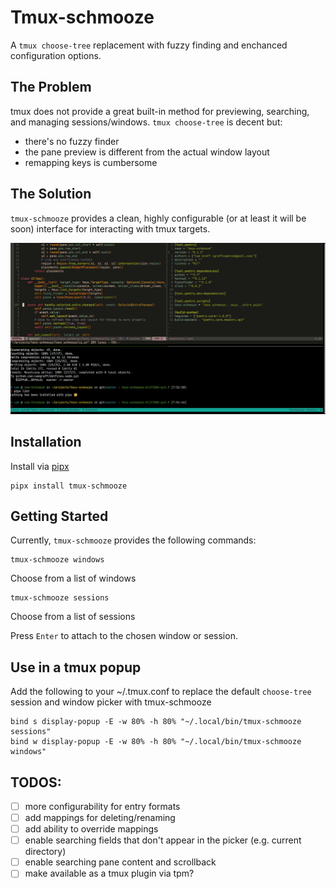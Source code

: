 # Tmux-schmooze
A `tmux choose-tree` replacement with fuzzy finding and enchanced configuration options.

## The Problem
tmux does not provide a great built-in method for previewing, searching, and managing sessions/windows. `tmux choose-tree` is decent but:
- there's no fuzzy finder
- the pane preview is different from the actual window layout
- remapping keys is cumbersome

## The Solution
`tmux-schmooze` provides a clean, highly configurable (or at least it will be soon) interface for interacting with tmux targets.

![demo](https://github.com/camgraff/tmux-schmooze/raw/master/demo.gif)


## Installation
Install via [pipx](https://pypa.github.io/pipx/)
```
pipx install tmux-schmooze
```

## Getting Started
Currently, `tmux-schmooze` provides the following commands:

```
tmux-schmooze windows
```
Choose from a list of windows

```
tmux-schmooze sessions
```
Choose from a list of sessions

Press `Enter` to attach to the chosen window or session.

## Use in a tmux popup
Add the following to your ~/.tmux.conf to replace the default `choose-tree` session and window picker with tmux-schmooze
```
bind s display-popup -E -w 80% -h 80% "~/.local/bin/tmux-schmooze sessions"
bind w display-popup -E -w 80% -h 80% "~/.local/bin/tmux-schmooze windows"
```

## TODOS:
- [ ] more configurability for entry formats
- [ ] add mappings for deleting/renaming
- [ ] add ability to override mappings
- [ ] enable searching fields that don't appear in the picker (e.g. current directory)
- [ ] enable searching pane content and scrollback
- [ ] make available as a tmux plugin via tpm?
